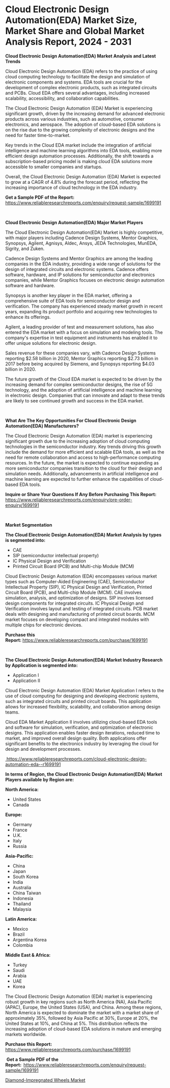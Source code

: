 <p><h1>Cloud Electronic Design Automation(EDA) Market Size, Market Share and Global Market Analysis Report, 2024 - 2031</h1></p><p><strong>Cloud Electronic Design Automation(EDA) Market Analysis and Latest Trends</strong></p>
<p><p>Cloud Electronic Design Automation (EDA) refers to the practice of using cloud computing technology to facilitate the design and simulation of electronic components and systems. EDA tools are crucial for the development of complex electronic products, such as integrated circuits and PCBs. Cloud EDA offers several advantages, including increased scalability, accessibility, and collaboration capabilities.</p><p>The Cloud Electronic Design Automation (EDA) Market is experiencing significant growth, driven by the increasing demand for advanced electronic products across various industries, such as automotive, consumer electronics, and aerospace. The adoption of cloud-based EDA solutions is on the rise due to the growing complexity of electronic designs and the need for faster time-to-market. </p><p>Key trends in the Cloud EDA market include the integration of artificial intelligence and machine learning algorithms into EDA tools, enabling more efficient design automation processes. Additionally, the shift towards a subscription-based pricing model is making cloud EDA solutions more accessible to smaller companies and startups. </p><p>Overall, the Cloud Electronic Design Automation (EDA) Market is expected to grow at a CAGR of 4.8% during the forecast period, reflecting the increasing importance of cloud technology in the EDA industry.</p></p>
<p><strong>Get a Sample PDF of the Report:&nbsp;</strong> <a href="https://www.reliableresearchreports.com/enquiry/request-sample/1699191">https://www.reliableresearchreports.com/enquiry/request-sample/1699191</a></p>
<p>&nbsp;</p>
<p><strong>Cloud Electronic Design Automation(EDA) Major Market Players</strong></p>
<p><p>The Cloud Electronic Design Automation(EDA) Market is highly competitive, with major players including Cadence Design Systems, Mentor Graphics, Synopsys, Agilent, Agnisys, Aldec, Ansys, JEDA Technologies, MunEDA, Sigrity, and Zuken. </p><p>Cadence Design Systems and Mentor Graphics are among the leading companies in the EDA industry, providing a wide range of solutions for the design of integrated circuits and electronic systems. Cadence offers software, hardware, and IP solutions for semiconductor and electronics companies, while Mentor Graphics focuses on electronic design automation software and hardware.</p><p>Synopsys is another key player in the EDA market, offering a comprehensive suite of EDA tools for semiconductor design and verification. The company has experienced steady market growth in recent years, expanding its product portfolio and acquiring new technologies to enhance its offerings.</p><p>Agilent, a leading provider of test and measurement solutions, has also entered the EDA market with a focus on simulation and modeling tools. The company's expertise in test equipment and instruments has enabled it to offer unique solutions for electronic design.</p><p>Sales revenue for these companies vary, with Cadence Design Systems reporting $2.58 billion in 2020, Mentor Graphics reporting $2.73 billion in 2017 before being acquired by Siemens, and Synopsys reporting $4.03 billion in 2020.</p><p>The future growth of the Cloud EDA market is expected to be driven by the increasing demand for complex semiconductor designs, the rise of 5G technology, and the adoption of artificial intelligence and machine learning in electronic design. Companies that can innovate and adapt to these trends are likely to see continued growth and success in the EDA market.</p></p>
<p>&nbsp;</p>
<p><strong>What Are The Key Opportunities For Cloud Electronic Design Automation(EDA) Manufacturers?</strong></p>
<p><p>The Cloud Electronic Design Automation (EDA) market is experiencing significant growth due to the increasing adoption of cloud computing technologies in the semiconductor industry. Key trends driving this growth include the demand for more efficient and scalable EDA tools, as well as the need for remote collaboration and access to high-performance computing resources. In the future, the market is expected to continue expanding as more semiconductor companies transition to the cloud for their design and simulation needs. Additionally, advancements in artificial intelligence and machine learning are expected to further enhance the capabilities of cloud-based EDA tools.</p></p>
<p><strong>Inquire or Share Your Questions If Any Before Purchasing This Report:</strong> <a href="https://www.reliableresearchreports.com/enquiry/pre-order-enquiry/1699191">https://www.reliableresearchreports.com/enquiry/pre-order-enquiry/1699191</a></p>
<p>&nbsp;</p>
<p><strong>Market Segmentation</strong></p>
<p><strong>The Cloud Electronic Design Automation(EDA) Market Analysis by types is segmented into:</strong></p>
<p><ul><li>CAE</li><li>SIP (semiconductor intellectual property)</li><li>IC Physical Design and Verification</li><li>Printed Circuit Board (PCB) and Multi-chip Module (MCM)</li></ul></p>
<p><p>Cloud Electronic Design Automation (EDA) encompasses various market types such as Computer-Aided Engineering (CAE), Semiconductor Intellectual Property (SIP), IC Physical Design and Verification, Printed Circuit Board (PCB), and Multi-chip Module (MCM). CAE involves simulation, analysis, and optimization of designs. SIP involves licensed design components for integrated circuits. IC Physical Design and Verification involves layout and testing of integrated circuits. PCB market deals with designing and manufacturing of printed circuit boards. MCM market focuses on developing compact and integrated modules with multiple chips for electronic devices.</p></p>
<p><strong>Purchase this Report:&nbsp;</strong><a href="https://www.reliableresearchreports.com/purchase/1699191">https://www.reliableresearchreports.com/purchase/1699191</a></p>
<p>&nbsp;</p>
<p><strong>The Cloud Electronic Design Automation(EDA) Market Industry Research by Application is segmented into:</strong></p>
<p><ul><li>Application I</li><li>Application II</li></ul></p>
<p><p>Cloud Electronic Design Automation (EDA) Market Application I refers to the use of cloud computing for designing and developing electronic systems, such as integrated circuits and printed circuit boards. This application allows for increased flexibility, scalability, and collaboration among design teams.</p><p>Cloud EDA Market Application II involves utilizing cloud-based EDA tools and software for simulation, verification, and optimization of electronic designs. This application enables faster design iterations, reduced time to market, and improved overall design quality. Both applications offer significant benefits to the electronics industry by leveraging the cloud for design and development processes.</p></p>
<p><a href="https://www.reliableresearchreports.com/cloud-electronic-design-automation-eda--r1699191">&nbsp;https://www.reliableresearchreports.com/cloud-electronic-design-automation-eda--r1699191</a></p>
<p><strong>In terms of Region, the Cloud Electronic Design Automation(EDA) Market Players available by Region are:</strong></p>
<p>
    <p> <strong> North America: </strong>
        <ul>
            <li>United States</li>
            <li>Canada</li>
        </ul>
        </p> 
    <p> <strong> Europe: </strong>
        <ul>
            <li>Germany</li>
            <li>France</li>
            <li>U.K.</li>
            <li>Italy</li>
            <li>Russia</li>
        </ul>
        </p> 
    <p> <strong> Asia-Pacific: </strong>
        <ul>
            <li>China</li>
            <li>Japan</li>
            <li>South Korea</li>
            <li>India</li>
            <li>Australia</li>
            <li>China Taiwan</li>
            <li>Indonesia</li>
            <li>Thailand</li>
            <li>Malaysia</li>
        </ul>
        </p> 
    <p> <strong> Latin America: </strong>
        <ul>
            <li>Mexico</li>
            <li>Brazil</li>
            <li>Argentina Korea</li>
            <li>Colombia</li>
        </ul>
        </p> 
    <p> <strong> Middle East & Africa: </strong>
        <ul>
            <li>Turkey</li>
            <li>Saudi</li>
            <li>Arabia</li>
            <li>UAE</li>
            <li>Korea</li>
        </ul>
    </p>
    </p>
<p><p>The Cloud Electronic Design Automation (EDA) market is experiencing robust growth in key regions such as North America (NA), Asia Pacific (APAC), Europe, the United States (USA), and China. Among these regions, North America is expected to dominate the market with a market share of approximately 35%, followed by Asia Pacific at 30%, Europe at 20%, the United States at 10%, and China at 5%. This distribution reflects the increasing adoption of cloud-based EDA solutions in mature and emerging markets worldwide.</p></p>
<p><strong>Purchase this Report: </strong><a href="https://www.reliableresearchreports.com/purchase/1699191">https://www.reliableresearchreports.com/purchase/1699191</a></p>
<p>&nbsp;<strong>Get a Sample PDF of the Report:&nbsp;&nbsp;</strong><a href="https://www.reliableresearchreports.com/enquiry/request-sample/1699191">https://www.reliableresearchreports.com/enquiry/request-sample/1699191</a></p>
<p><strong></strong></p>
<p><p><a href="https://github.com/biheemgalvinlouises6hokrh3h/Market-Research-Report-List-2/blob/main/diamond-impregnated-wheels-market.md">Diamond-Impregnated Wheels Market</a></p></p>